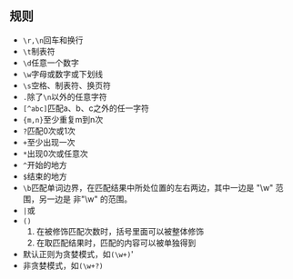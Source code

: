 ## 规则

- `\r,\n`回车和换行
- `\t`制表符
- `\d`任意一个数字
- `\w`字母或数字或下划线
- `\s`空格、制表符、换页符
- `.`除了`\n`以外的任意字符
- `[^abc]`匹配a、b、c之外的任一字符
- `{m,n}`至少重复m到n次
- `?`匹配0次或1次
- `+`至少出现一次
- `*`出现0次或任意次
- `^`开始的地方
- `$`结束的地方
- `\b`匹配单词边界，在匹配结果中所处位置的左右两边，其中一边是 "\w" 范围，另一边是 非"\w" 的范围。
- `|`或
- `()`
  1. 在被修饰匹配次数时，括号里面可以被整体修饰
  2. 在取匹配结果时，匹配的内容可以被单独得到
- 默认正则为贪婪模式，如`(\w+)`'
- 非贪婪模式，如`(\w+?)`

  